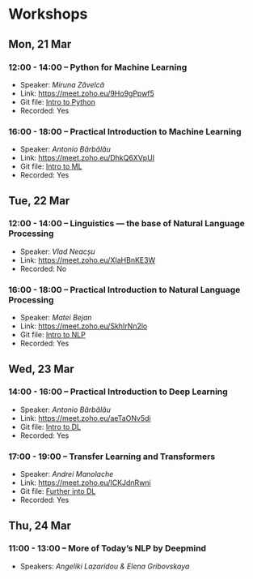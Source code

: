 # Workshops

## Mon, 21 Mar

### 12:00 - 14:00 – Python for Machine Learning

* Speaker: _Miruna Zăvelcă_
* Link: https://meet.zoho.eu/9Ho9gPpwf5
* Git file: [Intro to Python](Intro%20to%20Python/)
* Recorded: Yes

### 16:00 - 18:00 – Practical Introduction to Machine Learning

* Speaker: _Antonio Bărbălău_
* Link: https://meet.zoho.eu/DhkQ6XVpUI
* Git file: [Intro to ML](Intro%20to%20ML/)
* Recorded: Yes

## Tue, 22 Mar

### 12:00 - 14:00 – Linguistics — the base of Natural Language Processing

* Speaker: _Vlad Neacșu_
* Link: https://meet.zoho.eu/XIaHBnKE3W
* Recorded: No

### 16:00 - 18:00 – Practical Introduction to Natural Language Processing

* Speaker: _Matei Bejan_
* Link: https://meet.zoho.eu/SkhIrNn2lo
* Git file: [Intro to NLP](Intro%20to%20NLP/)
* Recorded: Yes

## Wed, 23 Mar

### 14:00 - 16:00 – Practical Introduction to Deep Learning

* Speaker: _Antonio Bărbălău_
* Link: https://meet.zoho.eu/aeTaONv5di
* Git file: [Intro to DL](Intro%20to%20DL/)
* Recorded: Yes

### 17:00 - 19:00 – Transfer Learning and Transformers

* Speaker: _Andrei Manolache_
* Link: https://meet.zoho.eu/ICKJdnRwni
* Git file: [Further into DL](Further%20into%20DL/)
* Recorded: Yes

## Thu, 24 Mar

### 11:00 - 13:00 – More of Today’s NLP by Deepmind

* Speakers: _Angeliki Lazaridou & Elena Gribovskaya_
